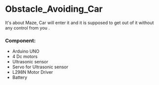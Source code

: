 # Obstacle_Avoiding_Car
It's about Maze, Car will enter it and it is supposed to get out of it without any control from you .
### Component:
- Arduino UNO
- 4 Dc motors
- Ultrasonic sensor 
- Servo for Ultrasonic sensor 
- L298N Motor Driver 
- Battery
   

